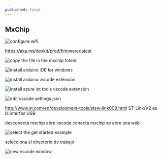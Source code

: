 ```yaml
---
published: false
---
```

## MxChip

![configure wifi]({{site.baseurl}}/_drafts/2019-01-18_10h19_13.png)

https://aka.ms/devkit/prod/firmware/latest

![copy the file in the mxchip folder]({{site.baseurl}}/_drafts/2019-01-18_10h10_19.png)

![install arduino IDE for windows]({{site.baseurl}}/_drafts/2019-01-18_10h39_52.png)

![install arduino vscode extension]({{site.baseurl}}/_drafts/2019-01-18_10h22_25.png)

![install azure iot tools vscode extension]({{site.baseurl}}/_drafts/2019-01-18_10h23_55.png)

![edit vscode settings.json]({{site.baseurl}}/_drafts/2019-01-18_10h30_52.png)

http://www.st.com/en/development-tools/stsw-link009.html ST-Link/V2 es la interfaz USB

desconecta mxchip
abre vscode
conecta mxchip
se abre una web

![select the get started example]({{site.baseurl}}/_drafts/2019-01-18_11h02_07.png)

selecciona el directorio de trabajo

![new vscode window]({{site.baseurl}}/_drafts/2019-01-18_11h03_55.png)

